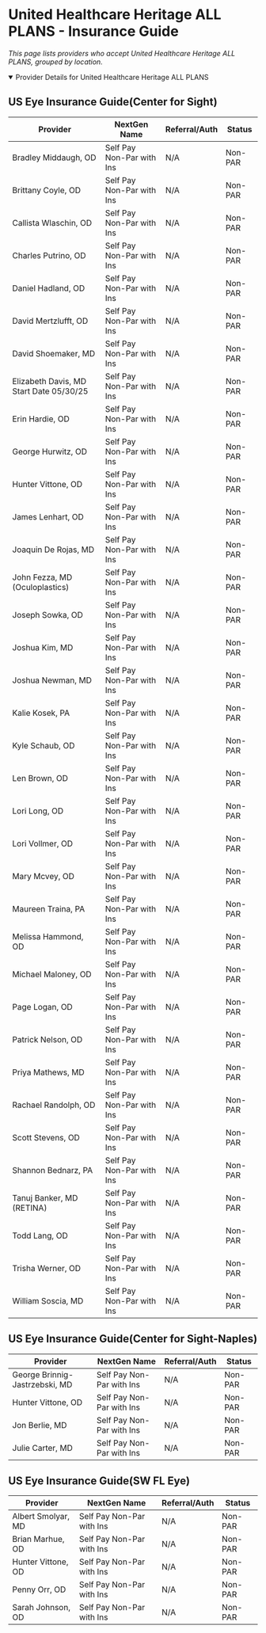 # United Healthcare Heritage ALL PLANS - Insurance Guide

*This page lists providers who accept United Healthcare Heritage ALL PLANS, grouped by location.*

<details open><summary>Provider Details for United Healthcare Heritage ALL PLANS</summary>

## US Eye Insurance Guide(Center for Sight)

| Provider | NextGen Name | Referral/Auth | Status |
|----------|-------------|--------------|--------|
| Bradley Middaugh, OD | Self Pay Non-Par with Ins | N/A | Non-PAR |
| Brittany Coyle, OD | Self Pay Non-Par with Ins | N/A | Non-PAR |
| Callista Wlaschin, OD | Self Pay Non-Par with Ins | N/A | Non-PAR |
| Charles Putrino, OD | Self Pay Non-Par with Ins | N/A | Non-PAR |
| Daniel Hadland, OD | Self Pay Non-Par with Ins | N/A | Non-PAR |
| David Mertzlufft, OD | Self Pay Non-Par with Ins | N/A | Non-PAR |
| David Shoemaker, MD | Self Pay Non-Par with Ins | N/A | Non-PAR |
| Elizabeth Davis, MD                      Start Date 05/30/25 | Self Pay Non-Par with Ins | N/A | Non-PAR |
| Erin Hardie, OD | Self Pay Non-Par with Ins | N/A | Non-PAR |
| George Hurwitz, OD | Self Pay Non-Par with Ins | N/A | Non-PAR |
| Hunter Vittone, OD | Self Pay Non-Par with Ins | N/A | Non-PAR |
| James Lenhart, OD | Self Pay Non-Par with Ins | N/A | Non-PAR |
| Joaquin De Rojas, MD | Self Pay Non-Par with Ins | N/A | Non-PAR |
| John Fezza, MD (Oculoplastics) | Self Pay Non-Par with Ins | N/A | Non-PAR |
| Joseph Sowka, OD | Self Pay Non-Par with Ins | N/A | Non-PAR |
| Joshua Kim, MD | Self Pay Non-Par with Ins | N/A | Non-PAR |
| Joshua Newman, MD | Self Pay Non-Par with Ins | N/A | Non-PAR |
| Kalie Kosek, PA | Self Pay Non-Par with Ins | N/A | Non-PAR |
| Kyle Schaub, OD | Self Pay Non-Par with Ins | N/A | Non-PAR |
| Len Brown, OD | Self Pay Non-Par with Ins | N/A | Non-PAR |
| Lori Long, OD | Self Pay Non-Par with Ins | N/A | Non-PAR |
| Lori Vollmer, OD | Self Pay Non-Par with Ins | N/A | Non-PAR |
| Mary Mcvey, OD | Self Pay Non-Par with Ins | N/A | Non-PAR |
| Maureen Traina, PA | Self Pay Non-Par with Ins | N/A | Non-PAR |
| Melissa Hammond, OD | Self Pay Non-Par with Ins | N/A | Non-PAR |
| Michael Maloney, OD | Self Pay Non-Par with Ins | N/A | Non-PAR |
| Page Logan, OD | Self Pay Non-Par with Ins | N/A | Non-PAR |
| Patrick Nelson, OD | Self Pay Non-Par with Ins | N/A | Non-PAR |
| Priya Mathews, MD | Self Pay Non-Par with Ins | N/A | Non-PAR |
| Rachael Randolph, OD | Self Pay Non-Par with Ins | N/A | Non-PAR |
| Scott Stevens, OD | Self Pay Non-Par with Ins | N/A | Non-PAR |
| Shannon Bednarz, PA | Self Pay Non-Par with Ins | N/A | Non-PAR |
| Tanuj Banker, MD (RETINA) | Self Pay Non-Par with Ins | N/A | Non-PAR |
| Todd Lang, OD | Self Pay Non-Par with Ins | N/A | Non-PAR |
| Trisha Werner, OD | Self Pay Non-Par with Ins | N/A | Non-PAR |
| William Soscia, MD | Self Pay Non-Par with Ins | N/A | Non-PAR |

## US Eye Insurance Guide(Center for Sight-Naples)

| Provider | NextGen Name | Referral/Auth | Status |
|----------|-------------|--------------|--------|
| George Brinnig-Jastrzebski, MD | Self Pay Non-Par with Ins | N/A | Non-PAR |
| Hunter Vittone, OD | Self Pay Non-Par with Ins | N/A | Non-PAR |
| Jon Berlie, MD | Self Pay Non-Par with Ins | N/A | Non-PAR |
| Julie Carter, MD | Self Pay Non-Par with Ins | N/A | Non-PAR |

## US Eye Insurance Guide(SW FL Eye)

| Provider | NextGen Name | Referral/Auth | Status |
|----------|-------------|--------------|--------|
| Albert Smolyar, MD | Self Pay Non-Par with Ins | N/A | Non-PAR |
| Brian Marhue, OD | Self Pay Non-Par with Ins | N/A | Non-PAR |
| Hunter Vittone, OD | Self Pay Non-Par with Ins | N/A | Non-PAR |
| Penny Orr, OD | Self Pay Non-Par with Ins | N/A | Non-PAR |
| Sarah Johnson, OD | Self Pay Non-Par with Ins | N/A | Non-PAR |

</details>

